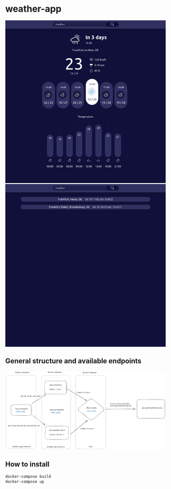 # weather-app

![](weather-app-dashboard.png)
![](weather-app-search.png)

## General structure and available endpoints

![](system.jpg)

## How to install

```
docker-compose build
docker-compose up
```